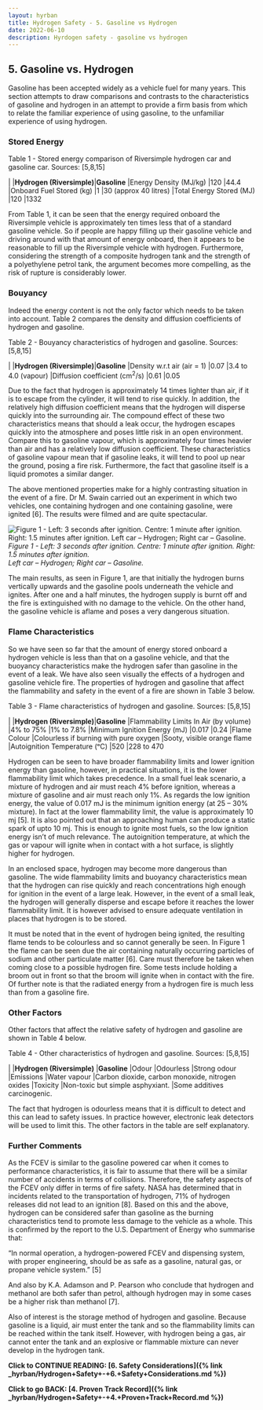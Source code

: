 ```yaml
---
layout: hyrban
title: Hydrogen Safety - 5. Gasoline vs Hydrogen
date: 2022-06-10
description: Hyrdogen safety - gasoline vs hydrogen
---
```

## 5. Gasoline vs. Hydrogen

Gasoline has been accepted widely as a vehicle fuel for many years. This section attempts to draw comparisons and contrasts to the characteristics of gasoline and hydrogen in an attempt to provide a firm basis from which to relate the familiar experience of using gasoline, to the unfamiliar experience of using hydrogen.

### Stored Energy

Table 1 - Stored energy comparison of Riversimple hydrogen car and gasoline car. Sources: [5,8,15]

| |**Hydrogen (Riversimple)**|**Gasoline**
|Energy Density (MJ/kg)	|120 |44.4
|Onboard Fuel Stored (kg) |1 |30 (approx 40 litres)
|Total Energy Stored (MJ) |120 |1332

From Table 1, it can be seen that the energy required onboard the Riversimple vehicle is approximately ten times less that of a standard gasoline vehicle. So if people are happy filling up their gasoline vehicle and driving around with that amount of energy onboard, then it appears to be reasonable to fill up the Riversimple vehicle with hydrogen. Furthermore, considering the strength of a composite hydrogen tank and the strength of a polyethylene petrol tank, the argument becomes more compelling, as the risk of rupture is considerably lower.

### Bouyancy

Indeed the energy content is not the only factor which needs to be taken into account. Table 2 compares the density and diffusion coefficients of hydrogen and gasoline.

Table 2 - Bouyancy characteristics of hydrogen and gasoline. Sources: [5,8,15] 

| |**Hydrogen (Riversimple)**|**Gasoline**
|Density w.r.t air (air = 1) |0.07	|3.4 to 4.0 (vapour)
|Diffusion coefficient (cm<sup>2</sup>/s) |0.61 |0.05

Due to the fact that hydrogen is approximately 14 times lighter than air, if it is to escape from the cylinder, it will tend to rise quickly. In addition, the relatively high diffusion coefficient means that the hydrogen will disperse quickly into the surrounding air. The compound effect of these two characteristics means that should a leak occur, the hydrogen escapes quickly into the atmosphere and poses little risk in an open environment. Compare this to gasoline vapour, which is approximately four times heavier than air and has a relatively low diffusion coefficient. These characteristics of gasoline vapour mean that if gasoline leaks, it will tend to pool up near the ground, posing a fire risk. Furthermore, the fact that gasoline itself is a liquid promotes a similar danger.

The above mentioned properties make for a highly contrasting situation in the event of a fire. Dr M. Swain carried out an experiment in which two vehicles, one containing hydrogen and one containing gasoline, were ignited [6]. The results were filmed and are quite spectacular.

![Figure 1 - Left: 3 seconds after ignition. Centre: 1 minute after ignition. Right: 1.5 minutes after ignition.
Left car – Hydrogen; Right car – Gasoline.](/storage/Hydrogen+Safety/Hydrogen_Test.png)  
*Figure 1 - Left: 3 seconds after ignition. Centre: 1 minute after ignition. Right: 1.5 minutes after ignition.  
Left car – Hydrogen; Right car – Gasoline.*

The main results, as seen in Figure 1, are that initially the hydrogen burns vertically upwards and the gasoline pools underneath the vehicle and ignites. After one and a half minutes, the hydrogen supply is burnt off and the fire is extinguished with no damage to the vehicle. On the other hand, the gasoline vehicle is aflame and poses a very dangerous situation.

### Flame Characteristics

So we have seen so far that the amount of energy stored onboard a hydrogen vehicle is less than that on a gasoline vehicle, and that the buoyancy characteristics make the hydrogen safer than gasoline in the event of a leak. We have also seen visually the effects of a hydrogen and gasoline vehicle fire. The properties of hydrogen and gasoline that affect the flammability and safety in the event of a fire are shown in Table 3 below.

Table 3 - Flame characteristics of hydrogen and gasoline. Sources: [5,8,15]

| |**Hydrogen (Riversimple)**|**Gasoline**
|Flammability Limits In Air (by volume) |4% to 75% |1% to 7.8%
|Minimum Ignition Energy (mJ) |0.017 |0.24
|Flame Colour |Colourless if burning with pure oxygen |Sooty, visible orange flame
|Autoignition Temperature (ᵒC) |520 |228 to 470

Hydrogen can be seen to have broader flammability limits and lower ignition energy than gasoline, however, in practical situations, it is the lower flammability limit which takes precedence. In a small fuel leak scenario, a mixture of hydrogen and air must reach 4% before ignition, whereas a mixture of gasoline and air must reach only 1%. As regards the low ignition energy, the value of 0.017 mJ is the minimum ignition energy (at 25 – 30% mixture). In fact at the lower flammability limit, the value is approximately 10 mj [5]. It is also pointed out that an approaching human can produce a static spark of upto 10 mj. This is enough to ignite most fuels, so the low ignition energy isn’t of much relevance. The autoignition temperature, at which the gas or vapour will ignite when in contact with a hot surface, is slightly higher for hydrogen.

In an enclosed space, hydrogen may become more dangerous than gasoline. The wide flammability limits and buoyancy characteristics mean that the hydrogen can rise quickly and reach concentrations high enough for ignition in the event of a large leak. However, in the event of a small leak, the hydrogen will generally disperse and escape before it reaches the lower flammability limit. It is however advised to ensure adequate ventilation in places that hydrogen is to be stored.

It must be noted that in the event of hydrogen being ignited, the resulting flame tends to be colourless and so cannot generally be seen. In Figure 1 the flame can be seen due the air containing naturally occurring particles of sodium and other particulate matter [6]. Care must therefore be taken when coming close to a possible hydrogen fire. Some tests include holding a broom out in front so that the broom will ignite when in contact with the fire. Of further note is that the radiated energy from a hydrogen fire is much less than from a gasoline fire. 

### Other Factors

Other factors that affect the relative safety of hydrogen and gasoline are shown in Table 4 below.

Table 4 - Other characteristics of hydrogen and gasoline. 	Sources: [5,8,15]

| |**Hydrogen (Riversimple)** |**Gasoline**
|Odour |Odourless |Strong odour
|Emissions |Water vapour |Carbon dioxide, carbon monoxide, nitrogen oxides
|Toxicity |Non-toxic but simple asphyxiant. |Some additives carcinogenic.

The fact that hydrogen is odourless means that it is difficult to detect and this can lead to safety issues. In practice however, electronic leak detectors will be used to limit this. The other factors in the table are self explanatory.

### Further Comments

As the FCEV is similar to the gasoline powered car when it comes to performance characteristics, it is fair to assume that there will be a similar number of accidents in terms of collisions. Therefore, the safety aspects of the FCEV only differ in terms of fire safety. NASA has determined that in incidents related to the transportation of hydrogen, 71% of hydrogen releases did not lead to an ignition [8]. Based on this and the above, hydrogen can be considered safer than gasoline as the burning characteristics tend to promote less damage to the vehicle as a whole. This is confirmed by the report to the U.S. Department of Energy who summarise that:

“In normal operation, a hydrogen-powered FCEV and dispensing system, with proper engineering, should be as safe as a gasoline, natural gas, or propane vehicle system.” [5]

And also by K.A. Adamson and P. Pearson who conclude that hydrogen and methanol are both safer than petrol, although hydrogen may in some cases be a higher risk than methanol [7].

Also of interest is the storage method of hydrogen and gasoline. Because gasoline is a liquid, air must enter the tank and so the flammability limits can be reached within the tank itself. However, with hydrogen being a gas, air cannot enter the tank and an explosive or flammable mixture can never develop in the hydrogen tank.

**Click to CONTINUE READING: [6. Safety Considerations]({% link _hyrban/Hydrogen+Safety+-+6.+Safety+Considerations.md %})**
 
**Click to go BACK: [4. Proven Track Record]({% link _hyrban/Hydrogen+Safety+-+4.+Proven+Track+Record.md %})**
